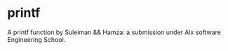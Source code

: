 # printf

A printf function by Suleiman && Hamza: a submission under Alx software Engineering School.
